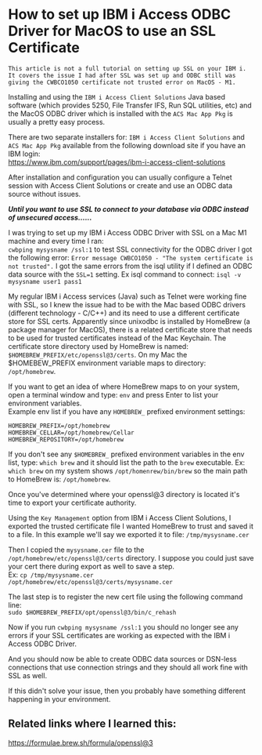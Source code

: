 # How to set up IBM i Access ODBC Driver for MacOS to use an SSL Certificate 
```This article is not a full tutorial on setting up SSL on your IBM i. It covers the issue I had after SSL was set up and ODBC still was giving the CWBCO1050 certificate not trusted error on MacOS - M1.```

Installing and using the ```IBM i Access Client Solutions``` Java based software (which provides 5250, File Transfer IFS, Run SQL utilities, etc) and the MacOS ODBC driver which is installed with the ```ACS Mac App Pkg``` is usually a pretty easy process.    

There are two separate installers for: ```IBM i Access Client Solutions``` and ```ACS Mac App Pkg``` available from the following download site if you have an IBM login:    
https://www.ibm.com/support/pages/ibm-i-access-client-solutions   

After installation and configuration you can usually configure a Telnet session with Access Client Solutions or create and use an ODBC data source without issues.   

***Until you want to use SSL to connect to your database via ODBC instead of unsecured access......***

I was trying to set up my IBM i Access ODBC Driver with SSL on a Mac M1 machine and every time I ran:   
```cwbping mysysname /ssl:1``` to test SSL connectivity for the ODBC driver I got the following error: ```Error message CWBCO1050 - "The system certificate is not trusted".``` I got the same errors from the isql utility if I defined an ODBC data source with the ```SSL=1``` setting. Ex isql command to connect: ```isql -v mysysname user1 pass1```  

My regular IBM i Access services (Java) such as Telnet were working fine with SSL, so I knew the issue had to be with the Mac based ODBC drivers (different technology - C/C++) and its need to use a different certificate store for SSL certs. Apparently since unixodbc is installed by HomeBrew (a package manager for MacOS), there is a related certificate store that needs to be used for trusted certificates instead of the Mac Keychain. The certificate store directory used by HomeBrew is named: ```$HOMEBREW_PREFIX/etc/openssl@3/certs```. On my Mac the $HOMEBEW_PREFIX environment variable maps to directory: ```/opt/homebrew```.    

If you want to get an idea of where HomeBrew maps to on your system, open a terminal window and type: ```env``` and press Enter to list your environment variables.    
Example env list if you have any ```HOMEBREW_``` prefixed environment settings:
```
HOMEBREW_PREFIX=/opt/homebrew
HOMEBREW_CELLAR=/opt/homebrew/Cellar
HOMEBREW_REPOSITORY=/opt/homebrew
```   

If you don't see any ```$HOMEBREW_``` prefixed environment variables in the env list, type: ```which brew``` and it should list the path to the ```brew``` executable. Ex: ```which brew``` on my system shows ```/opt/homenrew/bin/brew``` so the main path to HomeBrew is: ```/opt/homebrew```.   

Once you've determined where your openssl@3 directory is located it's time to export your certificate authority.    

Using the ```Key Management``` option from IBM i Access Client Solutions, I exported the trusted certificate file I wanted HomeBrew to trust and saved it to a file. In this example we'll say we exported it to file: ```/tmp/mysysname.cer```    

Then I copied the ```mysysname.cer``` file to the ```/opt/homebrew/etc/openssl@3/certs``` directory. I suppose you could just save your cert there during export as well to save a step.    
Ex: ```cp /tmp/mysysname.cer /opt/homebrew/etc/openssl@3/certs/mysysname.cer``` 

The last step is to register the new cert file using the following command line:   
```sudo $HOMEBREW_PREFIX/opt/openssl@3/bin/c_rehash```   

Now if you run ```cwbping mysysname /ssl:1``` you should no longer see any errors if your SSL certificates are working as expected with the IBM i Access ODBC Driver.    

And you should now be able to create ODBC data sources or DSN-less connections that use connection strings and they should all work fine with SSL as well.    

If this didn't solve your issue, then you probably have something different happening in your environment.   

## Related links where I learned this: 
https://formulae.brew.sh/formula/openssl@3
